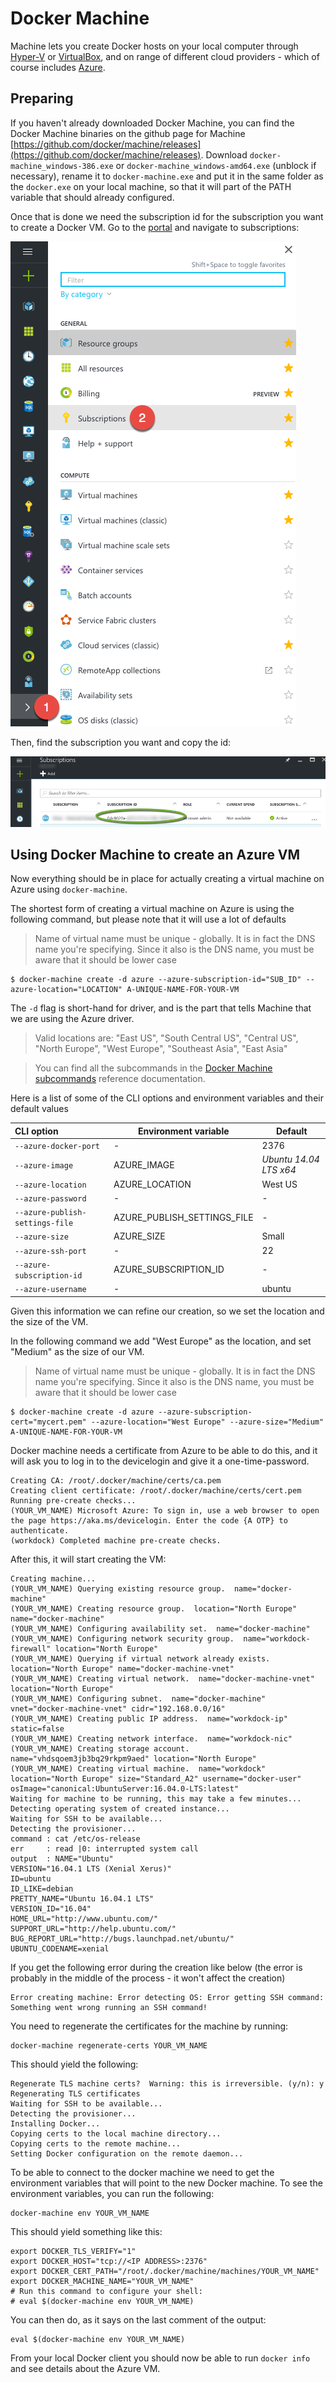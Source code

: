 # Docker Machine

Machine lets you create Docker hosts on your local computer through [Hyper-V](https://docs.docker.com/machine/drivers/hyper-v) or [VirtualBox](https://docs.docker.com/machine/drivers/virtualbox), and on range of different cloud providers - which of course includes [Azure](https://docs.docker.com/machine/drivers/azure).

## Preparing

If you haven't already downloaded Docker Machine, you can find the Docker Machine binaries on the github page for Machine [https://github.com/docker/machine/releases](https://github.com/docker/machine/releases).
Download `docker-machine_windows-386.exe` or `docker-machine_windows-amd64.exe` (unblock if necessary), rename it to `docker-machine.exe` and put it in the same folder as the `docker.exe` on your local machine, 
so that it will part of the PATH variable that should already configured.

Once that is done we need the subscription id for the subscription you want to create a Docker VM.
Go to the [portal](http://portal.azure.com) and navigate to subscriptions:

![](NavigateToSubscriptions.png)

Then, find the subscription you want and copy the id:

![](SubscriptionsView.png)


## Using Docker Machine to create an Azure VM

Now everything should be in place for actually creating a virtual machine on Azure using `docker-machine`.

The shortest form of creating a virtual machine on Azure is using the following command, but please note that it will use a lot of defaults

> Name of virtual name must be unique - globally. It is in fact the DNS name you're specifying.
> Since it also is the DNS name, you must be aware that it should be lower case

```cli
$ docker-machine create -d azure --azure-subscription-id="SUB_ID" --azure-location="LOCATION" A-UNIQUE-NAME-FOR-YOUR-VM
```

The `-d` flag is short-hand for driver, and is the part that tells Machine that we are using the Azure driver.

>Valid locations are: "East US", "South Central US", "Central US", "North Europe", "West Europe", "Southeast Asia", "East Asia"

>You can find all the subcommands in the [Docker Machine subcommands](https://docs.docker.com/machine/reference/) reference documentation.

Here is a list of some of the CLI options and environment variables and their default values

| CLI option                      | Environment variable        | Default                |
|:--------------------------------| ----------------------------| -----------------------|
| `--azure-docker-port`           | -                           | 2376                   |
| `--azure-image`                 | AZURE_IMAGE                 | *Ubuntu 14.04 LTS x64* |
| `--azure-location`              | AZURE_LOCATION              | West US                |
| `--azure-password`              | -                           | -                      |
| `--azure-publish-settings-file` | AZURE_PUBLISH_SETTINGS_FILE | -                      |
| `--azure-size`                  | AZURE_SIZE                  | Small                  |
| `--azure-ssh-port`              | -                           | 22                     |
| `--azure-subscription-id`       | AZURE_SUBSCRIPTION_ID       | -                      |
| `--azure-username`              | -                           | ubuntu                 |

Given this information we can refine our creation, so we set the location and the size of the VM.

In the following command we add "West Europe" as the location, and set "Medium" as the size of our VM.

> Name of virtual name must be unique - globally. It is in fact the DNS name you're specifying.
> Since it also is the DNS name, you must be aware that it should be lower case

```cli
$ docker-machine create -d azure --azure-subscription-cert="mycert.pem" --azure-location="West Europe" --azure-size="Medium" A-UNIQUE-NAME-FOR-YOUR-VM
```

Docker machine needs a certificate from Azure to be able to do this, and it will ask you to log in to the devicelogin and give it a one-time-password.

```cli
Creating CA: /root/.docker/machine/certs/ca.pem
Creating client certificate: /root/.docker/machine/certs/cert.pem
Running pre-create checks...
(YOUR_VM_NAME) Microsoft Azure: To sign in, use a web browser to open the page https://aka.ms/devicelogin. Enter the code {A OTP} to authenticate.
(workdock) Completed machine pre-create checks.
```

After this, it will start creating the VM:

```cli
Creating machine...
(YOUR_VM_NAME) Querying existing resource group.  name="docker-machine"
(YOUR_VM_NAME) Creating resource group.  location="North Europe" name="docker-machine"
(YOUR_VM_NAME) Configuring availability set.  name="docker-machine"
(YOUR_VM_NAME) Configuring network security group.  name="workdock-firewall" location="North Europe"
(YOUR_VM_NAME) Querying if virtual network already exists.  location="North Europe" name="docker-machine-vnet"
(YOUR_VM_NAME) Creating virtual network.  name="docker-machine-vnet" location="North Europe"
(YOUR_VM_NAME) Configuring subnet.  name="docker-machine" vnet="docker-machine-vnet" cidr="192.168.0.0/16"
(YOUR_VM_NAME) Creating public IP address.  name="workdock-ip" static=false
(YOUR_VM_NAME) Creating network interface.  name="workdock-nic"
(YOUR_VM_NAME) Creating storage account.  name="vhdsqoem3jb3bq29rkpm9aed" location="North Europe"
(YOUR_VM_NAME) Creating virtual machine.  name="workdock" location="North Europe" size="Standard_A2" username="docker-user" osImage="canonical:UbuntuServer:16.04.0-LTS:latest"
Waiting for machine to be running, this may take a few minutes...
Detecting operating system of created instance...
Waiting for SSH to be available...
Detecting the provisioner...
command : cat /etc/os-release
err     : read |0: interrupted system call
output  : NAME="Ubuntu"
VERSION="16.04.1 LTS (Xenial Xerus)"
ID=ubuntu
ID_LIKE=debian
PRETTY_NAME="Ubuntu 16.04.1 LTS"
VERSION_ID="16.04"
HOME_URL="http://www.ubuntu.com/"
SUPPORT_URL="http://help.ubuntu.com/"
BUG_REPORT_URL="http://bugs.launchpad.net/ubuntu/"
UBUNTU_CODENAME=xenial
```

If you get the following error during the creation like below (the error is probably in the middle of the process - it won't affect the creation)

```cli
Error creating machine: Error detecting OS: Error getting SSH command: Something went wrong running an SSH command!
```

You need to regenerate the certificates for the machine by running:

```cli
docker-machine regenerate-certs YOUR_VM_NAME
```

This should yield the following:

```cli
Regenerate TLS machine certs?  Warning: this is irreversible. (y/n): y
Regenerating TLS certificates
Waiting for SSH to be available...
Detecting the provisioner...
Installing Docker...
Copying certs to the local machine directory...
Copying certs to the remote machine...
Setting Docker configuration on the remote daemon...
```

To be able to connect to the docker machine we need to get the environment variables that will point to the new Docker machine.
To see the environment variables, you can run the following:

```cli
docker-machine env YOUR_VM_NAME
```

This should yield something like this:

```cli
export DOCKER_TLS_VERIFY="1"
export DOCKER_HOST="tcp://<IP ADDRESS>:2376"
export DOCKER_CERT_PATH="/root/.docker/machine/machines/YOUR_VM_NAME"
export DOCKER_MACHINE_NAME="YOUR_VM_NAME"
# Run this command to configure your shell:
# eval $(docker-machine env YOUR_VM_NAME)
```

You can then do, as it says on the last comment of the output:

```cli
eval $(docker-machine env YOUR_VM_NAME)
```

From your local Docker client you should now be able to run `docker info` and see details about the Azure VM. 